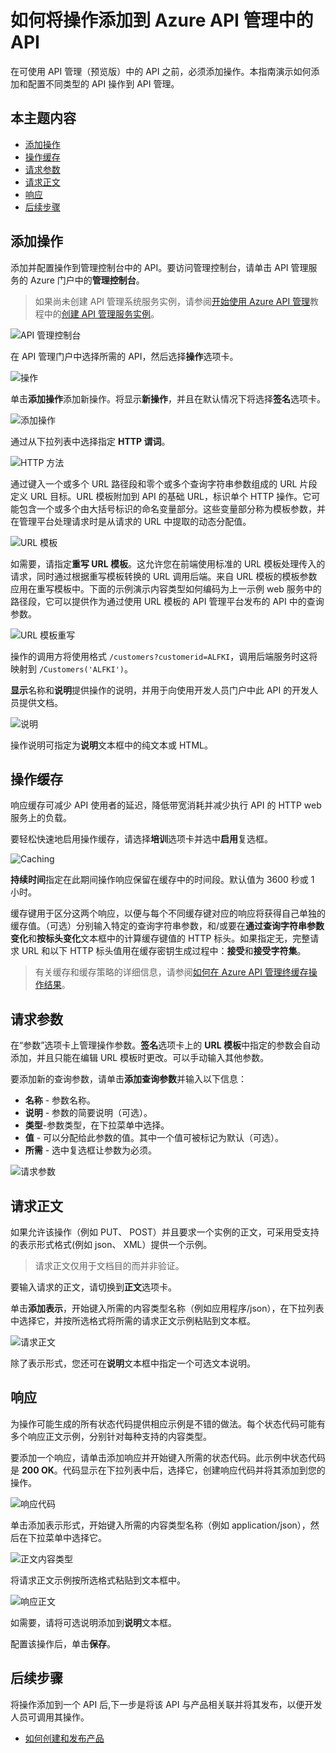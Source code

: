<properties pageTitle="如何将操作添加到 Azure API 管理中的 API" metaKeywords="" description="了解如何将操作添加到 Azure API 管理中的 API" metaCanonical="" services="" documentationCenter="API Management" title="如何将操作添加到 Azure API 管理中的 API" authors="sdanie" solutions="" manager="" editor="" />
<tags ms.service=""
    ms.date="03/10/2015"
    wacn.date=""
    />

# 如何将操作添加到 Azure API 管理中的 API

在可使用 API 管理（预览版）中的 API 之前，必须添加操作。本指南演示如何添加和配置不同类型的 API 操作到 API 管理。

## 本主题内容

-   [添加操作][添加操作]
-   [操作缓存][操作缓存]
-   [请求参数][请求参数]
-   [请求正文][请求正文]
-   [响应][响应]
-   [后续步骤][后续步骤]

## <a name="add-operation"> </a>添加操作

添加并配置操作到管理控制台中的 API。要访问管理控制台，请单击 API 管理服务的 Azure 门户中的**管理控制台**。

> 如果尚未创建 API 管理系统服务实例，请参阅[开始使用 Azure API 管理][开始使用 Azure API 管理]教程中的[创建 API 管理服务实例][创建 API 管理服务实例]。

![API 管理控制台][API 管理控制台]

在 API 管理门户中选择所需的 API，然后选择**操作**选项卡。

![操作][操作]

单击**添加操作**添加新操作。将显示**新操作**，并且在默认情况下将选择**签名**选项卡。

![添加操作][1]

通过从下拉列表中选择指定 **HTTP 谓词**。

![HTTP 方法][HTTP 方法]

通过键入一个或多个 URL 路径段和零个或多个查询字符串参数组成的 URL 片段定义 URL 目标。URL 模板附加到 API 的基础 URL，标识单个 HTTP 操作。它可能包含一个或多个由大括号标识的命名变量部分。这些变量部分称为模板参数，并在管理平台处理请求时是从请求的 URL 中提取的动态分配值。

![URL 模板][URL 模板]

如需要，请指定**重写 URL 模板**。这允许您在前端使用标准的 URL 模板处理传入的请求，同时通过根据重写模板转换的 URL 调用后端。来自 URL 模板的模板参数应用在重写模板中。下面的示例演示内容类型如何编码为上一示例 web 服务中的路径段，它可以提供作为通过使用 URL 模板的 API 管理平台发布的 API 中的查询参数。

![URL 模板重写][URL 模板重写]

操作的调用方将使用格式 `/customers?customerid=ALFKI`，调用后端服务时这将映射到 `/Customers('ALFKI')`。

**显示**名称和**说明**提供操作的说明，并用于向使用开发人员门户中此 API 的开发人员提供文档。

![说明][说明]

操作说明可指定为**说明**文本框中的纯文本或 HTML。

## <a name="operation-caching"> </a>操作缓存

响应缓存可减少 API 使用者的延迟，降低带宽消耗并减少执行 API 的 HTTP web 服务上的负载。

要轻松快速地启用操作缓存，请选择**培训**选项卡并选中**启用**复选框。

![Caching][Caching]

**持续时间**指定在此期间操作响应保留在缓存中的时间段。默认值为 3600 秒或 1 小时。

缓存键用于区分这两个响应，以便与每个不同缓存键对应的响应将获得自己单独的缓存值。（可选）分别输入特定的查询字符串参数，和/或要在**通过查询字符串参数变化**和**按标头变化**文本框中的计算缓存键值的 HTTP 标头。如果指定无，完整请求 URL 和以下 HTTP 标头值用在缓存密钥生成过程中：**接受**和**接受字符集**。

> 有关缓存和缓存策略的详细信息，请参阅[如何在 Azure API 管理终缓存操作结果][如何在 Azure API 管理终缓存操作结果]。

## <a name="request-parameters"> </a>请求参数

在“参数”选项卡上管理操作参数。**签名**选项卡上的 **URL 模板**中指定的参数会自动添加，并且只能在编辑 URL 模板时更改。可以手动输入其他参数。

要添加新的查询参数，请单击**添加查询参数**并输入以下信息：

-   **名称** - 参数名称。
-   **说明** - 参数的简要说明（可选）。
-   **类型**-参数类型，在下拉菜单中选择。
-   **值** - 可以分配给此参数的值。其中一个值可被标记为默认（可选）。
-   **所需** - 选中复选框让参数为必须。

![请求参数][2]

## <a name="request-body"> </a>请求正文

如果允许该操作（例如 PUT、 POST）并且要求一个实例的正文，可采用受支持的表示形式格式(例如 json、 XML）提供一个示例。

> 请求正文仅用于文档目的而并非验证。

要输入请求的正文，请切换到**正文**选项卡。

单击**添加表示**，开始键入所需的内容类型名称（例如应用程序/json），在下拉列表中选择它，并按所选格式将所需的请求正文示例粘贴到文本框。

![请求正文][3]

除了表示形式，您还可在**说明**文本框中指定一个可选文本说明。

## <a name="responses"> </a>响应

为操作可能生成的所有状态代码提供相应示例是不错的做法。每个状态代码可能有多个响应正文示例，分别针对每种支持的内容类型。

要添加一个响应，请单击添加响应并开始键入所需的状态代码。此示例中状态代码是 **200 OK**。代码显示在下拉列表中后，选择它，创建响应代码并将其添加到您的操作。

![响应代码][响应代码]

单击添加表示形式，开始键入所需的内容类型名称（例如 application/json），然后在下拉菜单中选择它。

![正文内容类型][正文内容类型]

将请求正文示例按所选格式粘贴到文本框中。

![响应正文][响应正文]

如需要，请将可选说明添加到**说明**文本框。

配置该操作后，单击**保存**。

## <a name="next-steps"> </a>后续步骤

将操作添加到一个 API 后,下一步是将该 API 与产品相关联并将其发布，以便开发人员可调用其操作。

-   [如何创建和发布产品][如何创建和发布产品]

  [添加操作]: #add-operation
  [操作缓存]: #operation-caching
  [请求参数]: #request-parameters
  [请求正文]: #request-body
  [响应]: #responses
  [后续步骤]: #next-steps
  [开始使用 Azure API 管理]: ../api-management-get-started
  [创建 API 管理服务实例]: ../api-management-get-started/#create-service-instance
  [API 管理控制台]: ./media/api-management-howto-add-operations/api-management-management-console.png
  [操作]: ./media/api-management-howto-add-operations/api-management-operations.png
  [1]: ./media/api-management-howto-add-operations/api-management-add-operation.png
  [HTTP 方法]: ./media/api-management-howto-add-operations/api-management-http-method.png
  [URL 模板]: ./media/api-management-howto-add-operations/api-management-url-template.png
  [URL 模板重写]: ./media/api-management-howto-add-operations/api-management-url-template-rewrite.png
  [说明]: ./media/api-management-howto-add-operations/api-management-description.png
  [Caching]: ./media/api-management-howto-add-operations/api-management-caching-tab.png
  [如何在 Azure API 管理终缓存操作结果]: ../api-management-howto-cache
  [2]: ./media/api-management-howto-add-operations/api-management-request-parameters.png
  [3]: ./media/api-management-howto-add-operations/api-management-request-body.png
  [响应代码]: ./media/api-management-howto-add-operations/api-management-response-code.png
  [正文内容类型]: ./media/api-management-howto-add-operations/api-management-response-body-content-type.png
  [响应正文]: ./media/api-management-howto-add-operations/api-management-response-body.png
  [如何创建和发布产品]: ../api-management-howto-add-products
